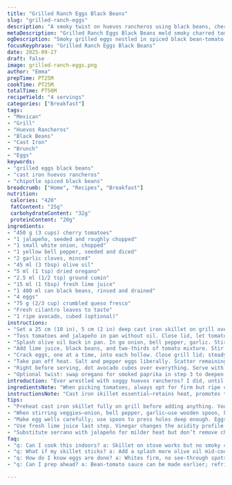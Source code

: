 ```yaml
---
title: "Grilled Ranch Eggs Black Beans"
slug: "grilled-ranch-eggs"
description: "A smoky twist on huevos rancheros using black beans, cherry tomatoes, and a hint of chipotle for depth. Cooked mostly on the grill in a cast iron pan, with eggs nestled into spicy bean-tomato sauce, topped with crumbled queso fresco and fresh herbs. Avocado adds creaminess, optional but welcome. Uses jalapeño instead of serrano for milder heat. Vinaigrettes swapped for lime juice to brighten. Quick but packed with layered flavors and textures. Great for brunch or a casual dinner gathering."
metaDescription: "Grilled Ranch Eggs Black Beans meld smoky charred tomatoes, jalapeño heat, creamy queso fresco, fresh cilantro, all cooked in cast iron on the grill."
ogDescription: "Smoky grilled eggs nestled in spiced black bean-tomato sauce, topped with queso fresco and cilantro. Avocado adds creaminess. Great for brunch or dinner."
focusKeyphrase: "Grilled Ranch Eggs Black Beans"
date: 2025-09-27
draft: false
image: grilled-ranch-eggs.png
author: "Emma"
prepTime: PT25M
cookTime: PT25M
totalTime: PT50M
recipeYield: "4 servings"
categories: ["Breakfast"]
tags:
- "Mexican"
- "Grill"
- "Huevos Rancheros"
- "Black Beans"
- "Cast Iron"
- "Brunch"
- "Eggs"
keywords:
- "grilled eggs black beans"
- "cast iron huevos rancheros"
- "chipotle spiced black beans"
breadcrumb: ["Home", "Recipes", "Breakfast"]
nutrition: 
 calories: "420"
 fatContent: "25g"
 carbohydrateContent: "32g"
 proteinContent: "20g"
ingredients:
- "450 g (3 cups) cherry tomatoes"
- "1 jalapeño, seeded and roughly chopped"
- "1 small white onion, chopped"
- "1 yellow bell pepper, seeded and diced"
- "2 garlic cloves, minced"
- "45 ml (3 tbsp) olive oil"
- "5 ml (1 tsp) dried oregano"
- "2.5 ml (1/2 tsp) ground cumin"
- "15 ml (1 tbsp) fresh lime juice"
- "1 400 ml can black beans, rinsed and drained"
- "4 eggs"
- "75 g (2/3 cup) crumbled queso fresco"
- "Fresh cilantro leaves to taste"
- "1 ripe avocado, cubed (optional)"
instructions:
- "Set a 25 cm (10 in), 5 cm (2 in) deep cast iron skillet on grill over medium heat; let it warm fully — you’ll hear and see that faint sizzle when ready."
- "Toss tomatoes and jalapeño in pan without oil. Close lid, let tomatoes pop, burst — juices bubbling, skins splitting — about 7 to 9 minutes. Wiggle pan gently twice during to prevent burning. Scoop mixture into a bowl; leave pan hot."
- "Splash olive oil back in pan. In go onion, bell pepper, garlic. Stir with wooden spoon — softening, onions translucent, veggies sweetening — around 4 minutes. Toss in oregano and cumin, give a minute — those dry spices blooming, scent rising."
- "Add lime juice, black beans, and two-thirds of tomato mixture. Stir, mix well. Taste — salt and pepper now, adjust. Sauce should be chunky, juicy, and tangy. Use a spoon to make 4 little wells in mixture."
- "Crack eggs, one at a time, into each hollow. Close grill lid; steady heat cooks whites firm but leaves yolks runny — check around 6-7 minutes. Wiggle pan slightly to confirm white solidity; yolks jiggle but don’t break."
- "Take pan off heat. Salt and pepper eggs liberally. Scatter remaining tomatoes, crumble queso fresco over top, sprinkle fresh cilantro leaves generously."
- "Right before serving, dot avocado cubes over everything. Serve with charred corn tortillas for crunch and chew."
- "Optional twist: swap oregano for smoked paprika in step 3 to deepen the smoky vibe if you want to strut your grill skills further."
introduction: "Ever wrestled with soggy huevos rancheros? I did, until cooking the sauce directly on the grill in a heavy cast iron pan changed everything. Charred tomatoes bursting, mingling with bell peppers and black beans, that aroma just grabs you. Using lime juice instead of usual vinegar sharpens the whole dish, cuts through the richness of feta. Jalapeño replaces serrano for milder heat, but grab serrano if you like serious kick. Nestled eggs cook gently in the bean-tomato bed, whites set with runny yolks that pool with all the spiced sauce. Topped with creamy queso fresco and cilantro, a sprinkle of fresh avocado at the end—makes each bite vibrant, creamy, smoky. Charred tortillas on the side? Yes. Perfect crackly texture. It’s the kind of meal you crave for brunch or chilled weekend dinners when you want smoky comfort without fuss. This combo has layers—spicy, tangy, creamy, earthy—all balancing out with simple, everyday ingredients."
ingredientsNote: "When picking tomatoes, always opt for firm but ripe cherry types, ideally with some color variation for sweetness and balance. Jalapeño is a safer bet for those wary of heat; if you tolerate spice well, serrano adds a sharper brightness. Onion choice is flexible—a white onion gives sharpness, but yellow or even mild red onion can work if you want less punch. Bell pepper adds sweetness and texture; swapping yellow for red won’t hurt but changes the color dynamic. Olive oil must be good quality—cheap versions can muddy flavors. I prefer crumbled queso fresco over feta; it’s tangier, less salty, creamier. Use lime juice instead of vinegar for a fresher, less acidic tang—especially on grill where flavors deepen. Rinsed canned black beans are practical; but cooking your own adds better texture if you have time. Avocado topping is optional but smooths heat and adds richness. If fresh cilantro isn’t your thing, flat-leaf parsley can substitute for greenery. The key is balancing brightness, spice, creaminess."
instructionsNote: "Cast iron skillet essential—retains heat, promotes those little caramelization spots that build depth. Preheating pan on grill ensures immediate sizzle; when you toss the tomatoes in, listen for that pop-crackle — tomatoes bursting signals concentrated sweetness and juice release. Removing them before adding oil prevents early burning. Vegetable sauté until just softened—not mushy—locks in texture. Adding dried oregano and cumin at this stage lets spices toast briefly in oil, amplifying aromatics; don’t overcook spices or they turn bitter. Lime juice added last keeps acidity fresh and bright—vinegars risk overpowering. Making wells for eggs gets them nestled to cook evenly in the sauce; watch whites carefully—too long and you lose tender texture. Wiggle pan to confirm whites set but yolks still gel-like—visual and tactile cues beat timers here. Pull from heat before eggs fully firm; carryover cooking finishes them. Adding remaining fresh tomatoes, cheese, herbs off heat preserves freshness and contrasts. Grilled corn tortillas provide textural balance. If pan sticks, add smidgen more oil next time. Avoid flipping eggs; let the sauce cook them gently. Watch grill temperatures diligently; too hot scorches, too cool drags cooking times."
tips:
- "Preheat cast iron skillet fully on grill before adding anything. You want that faint sizzle sound, popping aroma when veggies hit hot pan. Skip oil first to avoid burnt bits. Tomatoes burst faster that way, juices caramelize just right."
- "When stirring veggies—onion, bell pepper, garlic—use wooden spoon, keep heat medium. Watch translucence, don’t rush. Gentle softening locks flavors without mush. Toss in spices like oregano and cumin after some softening to toast them briefly in oil; spice bitterness if overcooked."
- "Make egg wells carefully; use spoon to press holes deep enough. Eggs cook gently, steam from beans/tomato mix helps whites firm, yolks stay runny. Check jiggle of yolks after 6 minutes, grill heat differs, adjust timing. Wiggle pan slight to feel doneness tactilely."
- "Use fresh lime juice last step. Vinegar changes the acidity profile too sharp on grill. Lime keeps brightness fresh throughout cooking, especially with smoky char notes from tomatoes. If no lime, lemon juice can substitute but slightly different tang."
- "Substitute serrano with jalapeño for milder heat but don’t remove chile entirely; balance with smoky black beans and zingy tomatoes is key. Avocado at end softens spice but adds richness. If cilantro not your thing, flat-leaf parsley or even chopped scallions shift flavor nicely."
faq:
- "q: Can I cook this indoors? a: Skillet on stove works but no smoky char. Use high heat, watch tomatoes pop and split. Flames are absent so aroma lighter. Grill adds that faint sizzle and deep caramel notes."
- "q: What if my skillet sticks? a: Add a splash more olive oil mid-cook. Cast iron needs seasoning but high sugar content tomatoes can cling. Keep stirring gently. Next time, preheat pan longer, oil after tomatoes out."
- "q: How do I know eggs are done? a: Whites firm, no see-through spots. Yolk jiggles but doesn’t break. Wiggle pan slightly to test. Overcook and yolks get chalky. Timing here flexible; watch doneness tactile, visual over clocks."
- "q: Can I prep ahead? a: Bean-tomato sauce can be made earlier; refrigerate. Rewarm on grill with cast iron before eggs. Eggs better fresh though; texture changes if reheated. Avocado last minute only, browns fast."

---
```


